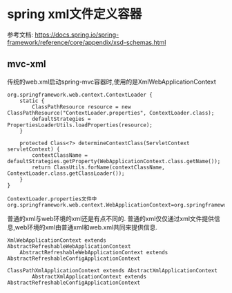 # spring xml文件定义容器


参考文档:
https://docs.spring.io/spring-framework/reference/core/appendix/xsd-schemas.html



## mvc-xml

传统的web.xml启动spring-mvc容器时,使用的是XmlWebApplicationContext
```text
org.springframework.web.context.ContextLoader {
    static {
        ClassPathResource resource = new ClassPathResource("ContextLoader.properties", ContextLoader.class);
        defaultStrategies = PropertiesLoaderUtils.loadProperties(resource);
    }
    
    protected Class<?> determineContextClass(ServletContext servletContext) {
        contextClassName = defaultStrategies.getProperty(WebApplicationContext.class.getName());
        return ClassUtils.forName(contextClassName, ContextLoader.class.getClassLoader());
    }
}

ContextLoader.properties文件中
org.springframework.web.context.WebApplicationContext=org.springframework.web.context.support.XmlWebApplicationContext
```

普通的xml与web环境的xml还是有点不同的.
普通的xml仅仅通过xml文件提供信息,web环境的xml由普通xml和web.xml共同来提供信息.
```text
XmlWebApplicationContext extends AbstractRefreshableWebApplicationContext
	AbstractRefreshableWebApplicationContext extends AbstractRefreshableConfigApplicationContext
	
ClassPathXmlApplicationContext extends AbstractXmlApplicationContext
		AbstractXmlApplicationContext extends AbstractRefreshableConfigApplicationContext
```